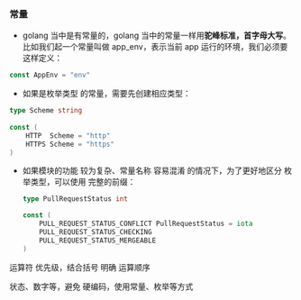 


### 常量

- golang 当中是有常量的，golang 当中的常量一样用**驼峰标准，首字母大写**。
比如我们起一个常量叫做 app_env，表示当前 app 运行的环境，我们必须要这样定义：

```go
const AppEnv = "env"
```






- 如果是枚举类型 的常量，需要先创建相应类型：

```go
type Scheme string
  
const (
    HTTP  Scheme = "http"
    HTTPS Scheme = "https"
)
```









- 如果模块的功能 较为复杂、常量名称 容易混淆 的情况下，为了更好地区分 枚举类型，可以使用 完整的前缀：

  ```go
  type PullRequestStatus int
  
  const (
      PULL_REQUEST_STATUS_CONFLICT PullRequestStatus = iota
      PULL_REQUEST_STATUS_CHECKING
      PULL_REQUEST_STATUS_MERGEABLE
  )
  ```




运算符 优先级，结合括号 明确 运算顺序


状态、数字等，避免 硬编码，使用常量、枚举等方式